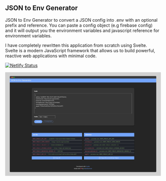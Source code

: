 ## JSON to Env Generator
JSON to Env Generator to convert a JSON config into .env with an optional prefix and reference. You can paste a config object (e.g firebase config) and it will output you the environment variables and javascript reference for environment variables.

I have completely rewritten this application from scratch using Svelte. Svelte is a modern JavaScript framework that allows us to build powerful, reactive web applications with minimal code.

[![Netlify Status](https://api.netlify.com/api/v1/badges/e9a3957f-3699-4dd6-bcc8-63bac6d1690d/deploy-status)](https://app.netlify.com/sites/json-to-env-generator/deploys)


[![json to env generator screenshot](readme/json-to-env-generator-screenshot.png "JSON to Env Generator")](https://json-to-env-generator.netlify.app/)